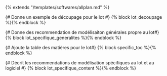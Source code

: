 {% extends "/templates/softwares/allplan.md" %}

{# Donne un exemple de découpage pour le lot #}
{% block lot_decoupage %}{% endblock %}

{# Donne des recommendation de modélisaiton générales propre au lot#}
{% block lot_specifique_generalites %}{% endblock %}

{# Ajoute la table des matières pour le lot#}
{% block specific_toc %}{% endblock %}

{# Décrit les recommendations de modélisation spécifiques au lot et au logiciel #}
{% block lot_specifique_content %}{% endblock %}